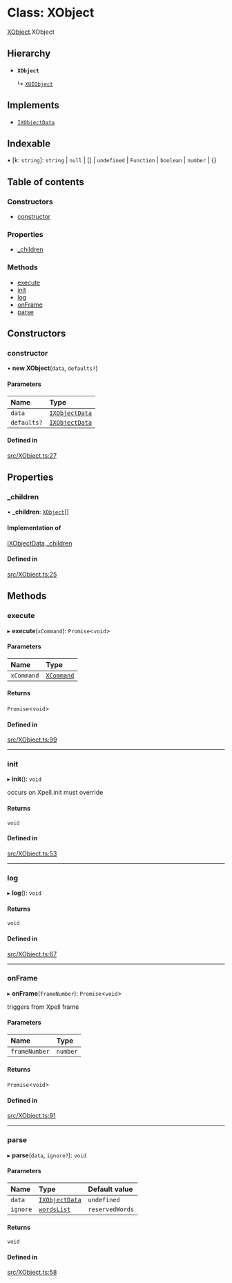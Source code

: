 # Class: XObject

[XObject](../wiki/XObject).XObject

## Hierarchy

- **`XObject`**

  ↳ [`XUIObject`](../wiki/XUI.XUIObject.XUIObject)

## Implements

- [`IXObjectData`](../wiki/XObject.IXObjectData)

## Indexable

▪ [k: `string`]: `string` \| ``null`` \| [] \| `undefined` \| `Function` \| `boolean` \| `number` \| {}

## Table of contents

### Constructors

- [constructor](../wiki/XObject.XObject#constructor)

### Properties

- [\_children](../wiki/XObject.XObject#_children)

### Methods

- [execute](../wiki/XObject.XObject#execute)
- [init](../wiki/XObject.XObject#init)
- [log](../wiki/XObject.XObject#log)
- [onFrame](../wiki/XObject.XObject#onframe)
- [parse](../wiki/XObject.XObject#parse)

## Constructors

### constructor

• **new XObject**(`data`, `defaults?`)

#### Parameters

| Name | Type |
| :------ | :------ |
| `data` | [`IXObjectData`](../wiki/XObject.IXObjectData) |
| `defaults?` | [`IXObjectData`](../wiki/XObject.IXObjectData) |

#### Defined in

[src/XObject.ts:27](https://github.com/fridman-tamir/XPell/blob/317d84a/src/XObject.ts#L27)

## Properties

### \_children

• **\_children**: [`XObject`](../wiki/XObject.XObject)[]

#### Implementation of

[IXObjectData](../wiki/XObject.IXObjectData).[_children](../wiki/XObject.IXObjectData#_children)

#### Defined in

[src/XObject.ts:25](https://github.com/fridman-tamir/XPell/blob/317d84a/src/XObject.ts#L25)

## Methods

### execute

▸ **execute**(`xCommand`): `Promise`<`void`\>

#### Parameters

| Name | Type |
| :------ | :------ |
| `xCommand` | [`XCommand`](../wiki/XCommand.XCommand) |

#### Returns

`Promise`<`void`\>

#### Defined in

[src/XObject.ts:99](https://github.com/fridman-tamir/XPell/blob/317d84a/src/XObject.ts#L99)

___

### init

▸ **init**(): `void`

occurs on Xpell.init
must override

#### Returns

`void`

#### Defined in

[src/XObject.ts:53](https://github.com/fridman-tamir/XPell/blob/317d84a/src/XObject.ts#L53)

___

### log

▸ **log**(): `void`

#### Returns

`void`

#### Defined in

[src/XObject.ts:67](https://github.com/fridman-tamir/XPell/blob/317d84a/src/XObject.ts#L67)

___

### onFrame

▸ **onFrame**(`frameNumber`): `Promise`<`void`\>

triggers from Xpell frame

#### Parameters

| Name | Type |
| :------ | :------ |
| `frameNumber` | `number` |

#### Returns

`Promise`<`void`\>

#### Defined in

[src/XObject.ts:91](https://github.com/fridman-tamir/XPell/blob/317d84a/src/XObject.ts#L91)

___

### parse

▸ **parse**(`data`, `ignore?`): `void`

#### Parameters

| Name | Type | Default value |
| :------ | :------ | :------ |
| `data` | [`IXObjectData`](../wiki/XObject.IXObjectData) | `undefined` |
| `ignore` | [`wordsList`](../wiki/XObject#wordslist) | `reservedWords` |

#### Returns

`void`

#### Defined in

[src/XObject.ts:58](https://github.com/fridman-tamir/XPell/blob/317d84a/src/XObject.ts#L58)
